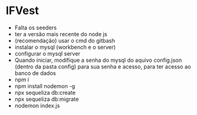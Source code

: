 # IFVest
- Falta os seeders
- ter a versão mais recente do node js
- (recomendação) usar o cmd do gitbash
- instalar o mysql (workbench e o server)
- configurar o mysql server
- Quando iniciar, modifique a senha do mysql do aquivo config.json (dentro da pasta config) para sua senha e acesso, para ter acesso ao banco de dados
- npm i
- npm install nodemon -g
- npx sequeliza db:create
- npx sequeliza db:migrate
- nodemon index.js
